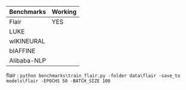 | Benchmarks | Working |
|---|---|
|Flair| YES|
|LUKE||
|wIKINEURAL||
|bIAFFINE||
|Alibaba-NLP||


flair : `python benchmarks\train_flair.py -folder data\flair -save_to models\flair -EPOCHS 50 -BATCH_SIZE 100`
